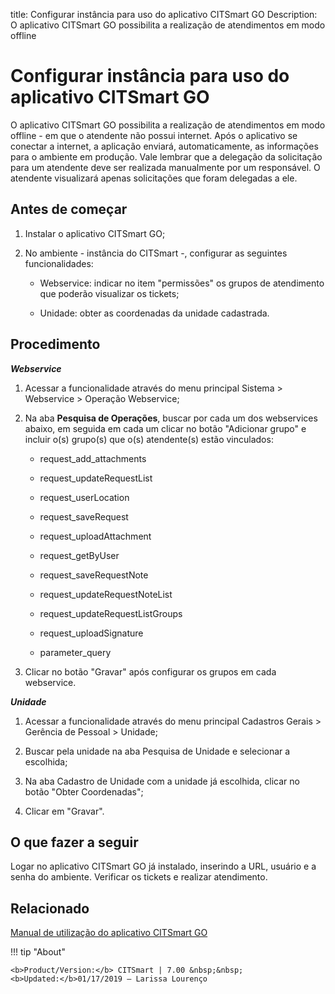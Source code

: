 title: Configurar instância para uso do aplicativo CITSmart GO
Description: O aplicativo CITSmart GO possibilita a realização de atendimentos em modo offline
# Configurar instância para uso do aplicativo CITSmart GO
O aplicativo CITSmart GO possibilita a realização de atendimentos em modo offline - em que o atendente não possui internet. Após o aplicativo se conectar a internet, a aplicação enviará, automaticamente, as informações para o ambiente em produção. Vale lembrar que a delegação da solicitação para um atendente deve ser realizada manualmente por um responsável.
 O atendente visualizará apenas solicitações que foram delegadas a ele.

Antes de começar
----------------

1.  Instalar o aplicativo CITSmart GO;

2.  No ambiente - instância do CITSmart -, configurar as seguintes
    funcionalidades:

    -   Webservice: indicar no item "permissões" os grupos de atendimento que poderão visualizar os tickets;

    -   Unidade: obter as coordenadas da unidade cadastrada.

Procedimento
------------

***Webservice***

1. Acessar a funcionalidade através do menu principal Sistema \> Webservice \>
    Operação Webservice;

2.  Na aba **Pesquisa de Operações**, buscar por cada um dos webservices
    abaixo, em seguida em cada um clicar no botão "Adicionar grupo" e incluir
    o(s) grupo(s) que o(s) atendente(s) estão vinculados:

    -   request_add_attachments

    -   request_updateRequestList

    -   request_userLocation

    -   request_saveRequest

    -   request_uploadAttachment

    -   request_getByUser
    
    -   request_saveRequestNote
    
    -   request_updateRequestNoteList
    
    -   request_updateRequestListGroups
    
    -   request_uploadSignature
    
    -   parameter_query

3.  Clicar no botão "Gravar" após configurar os grupos em cada webservice.

***Unidade***

1.  Acessar a funcionalidade através do menu principal Cadastros Gerais \>
    Gerência de Pessoal \> Unidade;

2.  Buscar pela unidade na aba Pesquisa de Unidade e selecionar a escolhida;

3.  Na aba Cadastro de Unidade com a unidade já escolhida, clicar no botão
    "Obter Coordenadas";

4.  Clicar em "Gravar".

O que fazer a seguir
--------------------

Logar no aplicativo CITSmart GO já instalado, inserindo a URL, usuário e a senha
do ambiente. Verificar os tickets e realizar atendimento.

Relacionado
-----------

[Manual de utilização do aplicativo CITSmart GO](/pt-br/citsmart-7/additional-features/mobile-and-field-service/apps/citsmart-field-service-manual.html)

!!! tip "About"

    <b>Product/Version:</b> CITSmart | 7.00 &nbsp;&nbsp;
    <b>Updated:</b>01/17/2019 – Larissa Lourenço
